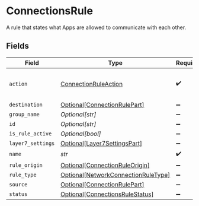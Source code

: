 # ConnectionsRule

A rule that states what Apps are allowed to communicate with each other.


## Fields

| Field                                                                                   | Type                                                                                    | Required                                                                                | Description                                                                             |
| --------------------------------------------------------------------------------------- | --------------------------------------------------------------------------------------- | --------------------------------------------------------------------------------------- | --------------------------------------------------------------------------------------- |
| `action`                                                                                | [ConnectionRuleAction](../../models/shared/connectionruleaction.md)                     | :heavy_check_mark:                                                                      | ENCRYPT is not allowed in default rule                                                  |
| `destination`                                                                           | [Optional[ConnectionRulePart]](../../models/shared/connectionrulepart.md)               | :heavy_minus_sign:                                                                      | N/A                                                                                     |
| `group_name`                                                                            | *Optional[str]*                                                                         | :heavy_minus_sign:                                                                      | N/A                                                                                     |
| `id`                                                                                    | *Optional[str]*                                                                         | :heavy_minus_sign:                                                                      | N/A                                                                                     |
| `is_rule_active`                                                                        | *Optional[bool]*                                                                        | :heavy_minus_sign:                                                                      | N/A                                                                                     |
| `layer7_settings`                                                                       | [Optional[Layer7SettingsPart]](../../models/shared/layer7settingspart.md)               | :heavy_minus_sign:                                                                      | N/A                                                                                     |
| `name`                                                                                  | *str*                                                                                   | :heavy_check_mark:                                                                      | N/A                                                                                     |
| `rule_origin`                                                                           | [Optional[ConnectionRuleOrigin]](../../models/shared/connectionruleorigin.md)           | :heavy_minus_sign:                                                                      | N/A                                                                                     |
| `rule_type`                                                                             | [Optional[NetworkConnectionRuleType]](../../models/shared/networkconnectionruletype.md) | :heavy_minus_sign:                                                                      | N/A                                                                                     |
| `source`                                                                                | [Optional[ConnectionRulePart]](../../models/shared/connectionrulepart.md)               | :heavy_minus_sign:                                                                      | N/A                                                                                     |
| `status`                                                                                | [Optional[ConnectionsRuleStatus]](../../models/shared/connectionsrulestatus.md)         | :heavy_minus_sign:                                                                      | N/A                                                                                     |